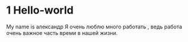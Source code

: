 # 1 Hello-world
My name is  александр 
Я очень люблю много работать , ведь работа очень важное часть времи в нашей жизни.
